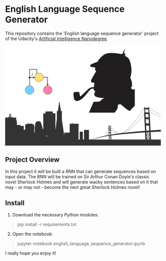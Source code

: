 
# English Language Sequence Generator

This repository contains the 'English language sequence generator' project of the Udacity's [Artificial Intelligence Nanodegree](https://www.udacity.com/course/artificial-intelligence-nanodegree--nd889).

![English Language Sequence Generator](cover.png)

## Project Overview
In this project it will be built a RNN that can generate sequences based on input data. The RNN will be trained on Sir Arthur Conan Doyle's classic novel Sherlock Holmes and will generate wacky sentences based on it that may - or may not - become the next great Sherlock Holmes novel!

## Install

 1. Download the necessary Python modules:
> pip install -r requirements.txt
 2. Open the notebook:
> jupyter notebook english_language_sequence_generator.ipynb

I really hope you enjoy it!
